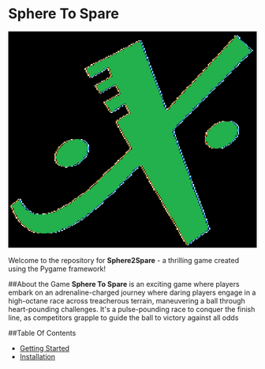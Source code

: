 # Sphere To Spare

![Sphere To Spare](icon.png)

Welcome to the repository for **Sphere2Spare** - a thrilling game created using the Pygame framework!

##About the Game
**Sphere To Spare** is an exciting game where players embark on an adrenaline-charged journey where daring players engage in a high-octane race across treacherous terrain, maneuvering a ball through heart-pounding challenges. It's a pulse-pounding race to conquer the finish line, as competitors grapple to guide the ball to victory against all odds

##Table Of Contents
- [Getting Started](#getting-started)
- [Installation](#installation)
